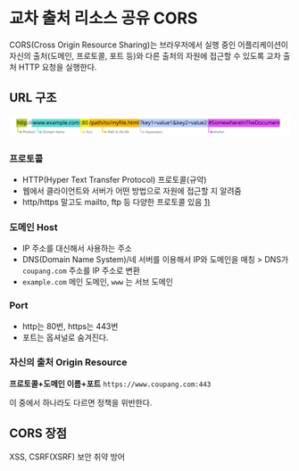 # 교차 출처 리소스 공유 CORS

CORS(Cross Origin Resource Sharing)는 브라우저에서 실행 중인 어플리케이션이 자신의 출처(도메인, 프로토콜, 포트 등)와 다른 출처의 자원에 접근할 수 있도록 교차 출처 HTTP 요청을 실행한다.

## URL 구조

![1)](../.gitbook/assets/0.png)

### 프로토콜

* HTTP(Hyper Text Transfer Protocol) 프로토콜(규약)
* 웹에서 클라이언트와 서버가 어떤 방법으로 자원에 접근할 지 알려줌
* http/https 말고도 mailto, ftp 등 다양한 프로토콜 있음 [1)](https://hanseul-lee.github.io/2020/12/24/20-12-24-URL/)

### 도메인 Host

* IP 주소를 대신해서 사용하는 주소
* DNS(Domain Name System)/네 서버를 이용해서 IP와 도메인을 매칭 > DNS가 `coupang.com` 주소를 IP 주소로 변환
* &#x20;`example.com`  메인 도메인, `www` 는 서브 도메인

### Port

* http는 80번, https는 443번
* 포트는 옵셔널로 숨겨진다.

### 자신의 출처 Origin Resource

**프로토콜+도메인 이름+포트** `https://www.coupang.com:443`

이 중에서 하나라도 다르면 정책을 위반한다.

## CORS 장점

XSS, CSRF(XSRF) 보안 취약 방어

&#x20;
